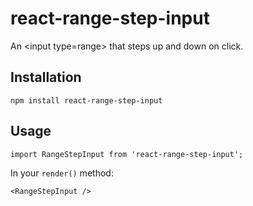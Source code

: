 # react-range-step-input
An &lt;input type=range> that steps up and down on click.

## Installation

    npm install react-range-step-input
    
## Usage

    import RangeStepInput from 'react-range-step-input';

In your `render()` method:

    <RangeStepInput />
